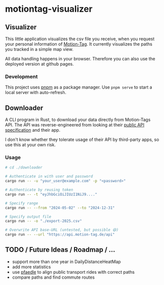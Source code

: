 # motiontag-visualizer

## Visualizer 

This little application visualizes the csv file you receive, when you request your personal information of [Motion-Tag](https://motiontag.com/).
It currently visualizes the paths you tracked in a simple map view.

All data handling happens in your browser. Therefore you can also use the deployed version at github pages.

### Development

This project uses [pnpm](https://pnpm.io/) as a package manager.
Use `pnpm serve` to start a local server with auto-refresh. 

## Downloader

A CLI program in Rust, to download your data directly from Motion-Tags API. The API was reverse-engineered from looking at their [public API specification](https://api.motion-tag.de/developer/backend) and their app.

I don't know whether they tolerate usage of their API by third-party apps, so use this at your own risk. 

### Usage

```sh
# cd ./downloader

# Authenticate in with user and password
cargo run -- -u "your_user@example.com" -p "<password>" 

# Authenticate by reusing token
cargo run -- -t "eyJhbGciOiJIUzI1NiJ9...."

# Specify range
cargo run -- --from "2024-05-02" --to "2024-12-31"

# Specify output file 
cargo run -- -o "./export-2025.csv"

# Overwrite API base-URL (untested, but possible 😄)
cargo run -- --url "https://api.motion-tag.de/api"
```

## TODO / Future Ideas / Roadmap / ...
- support more than one year in DailyDistanceHeatMap
- add more statistics
- use [pfaedle](https://github.com/ad-freiburg/pfaedle) to align public transport rides with correct paths
- compare paths and find commute routes

